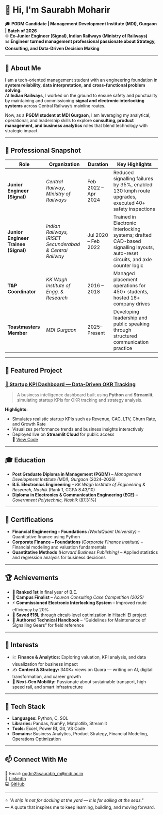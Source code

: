 # 👋 Hi, I'm Saurabh Moharir  

🎓 **PGDM Candidate | Management Development Institute (MDI), Gurgaon | Batch of 2026**  
⚙️ **Ex-Junior Engineer (Signal), Indian Railways (Ministry of Railways)**  
📊 **Engineer turned management professional passionate about Strategy, Consulting, and Data-Driven Decision Making**  

---

## 🚀 About Me  

I am a tech-oriented management student with an engineering foundation in **system reliability, data interpretation, and cross-functional problem solving**.  
At **Indian Railways**, I worked on the ground to ensure safety and punctuality by maintaining and commissioning **signal and electronic interlocking systems** across Central Railway’s mainline routes.  

Now, as a **PGDM student at MDI Gurgaon**, I am leveraging my analytical, operational, and leadership skills to explore **consulting, product management, and business analytics** roles that blend technology with strategic impact.  

---

## 💼 Professional Snapshot  

| Role | Organization | Duration | Key Highlights |
|------|---------------|-----------|----------------|
| **Junior Engineer (Signal)** | *Central Railway, Ministry of Railways* | Feb 2022 – Apr 2024 | Reduced signalling failures by 35%, enabled 130 kmph route upgrades, executed 40+ safety inspections |
| **Junior Engineer Trainee (Signal)** | *Indian Railways, IRISET Secunderabad & Central Railway* | Jul 2020 – Feb 2022 | Trained in Electronic Interlocking systems; drafted CAD-based signalling layouts, auto-reset circuits, and axle counter logic |
| **T&P Coordinator** | *KK Wagh Institute of Engg. & Research* | 2016 – 2018 | Managed placement operations for 450+ students, hosted 16+ company drives |
| **Toastmasters Member** | *MDI Gurgaon* | 2025–Present | Developing leadership and public speaking through structured communication practice |

---

## 🧩 Featured Project  

### [🚀 Startup KPI Dashboard — Data-Driven OKR Tracking](https://startup-kpi-dashboard-abknmtzhg4egb22yuqwrp5.streamlit.app)
> A business intelligence dashboard built using **Python** and **Streamlit**, simulating startup KPIs for OKR tracking and strategy analysis.

**Highlights:**
- Simulates realistic startup KPIs such as Revenue, CAC, LTV, Churn Rate, and Growth Rate  
- Visualizes performance trends and business insights interactively  
- Deployed live on **Streamlit Cloud** for public access  
🔗 [View Code](https://github.com/SAURABHMOHARIR/Startup-KPI-Dashboard)

---

## 🎓 Education  

- **Post Graduate Diploma in Management (PGDM)** – *Management Development Institute (MDI), Gurgaon* (2024–2026)  
- **B.E. Electronics Engineering** – *KK Wagh Institute of Engineering & Research, Nashik* (Rank 1, CGPA 8.43/10)  
- **Diploma in Electronics & Communication Engineering (ECE)** – *Government Polytechnic, Nashik* (87.31%)  

---

## 🧠 Certifications  

- **Financial Engineering – Foundations** *(WorldQuant University)* – Quantitative finance using Python  
- **Corporate Finance – Foundations** *(Corporate Finance Institute)* – Financial modeling and valuation fundamentals  
- **Quantitative Methods** *(Harvard Business Publishing)* – Applied statistics and regression analysis for business decisions  

---

## 🏆 Achievements  

- 🥇 **Ranked 1st** in final year of B.E.  
- 🧩 **Campus Finalist** – *Acuvon Consulting Case Competition (2025)*  
- ⚡ **Commissioned Electronic Interlocking System** – Improved route efficiency by 20%  
- 💸 **Saved ₹15L** through circuit-level optimization in Hitachi EI project  
- 📘 **Authored Technical Handbook** – “Guidelines for Maintenance of Signalling Gears” for field reference  

---

## 💬 Interests  

- 💹 **Finance & Analytics:** Exploring valuation, KPI analysis, and data visualization for business impact  
- ✍️ **Content & Strategy:** 340K+ views on Quora — writing on AI, digital transformation, and career growth  
- 🚄 **Next-Gen Mobility:** Passionate about sustainable transport, high-speed rail, and smart infrastructure  

---

## 🧰 Tech Stack  

- **Languages:** Python, C, SQL  
- **Libraries:** Pandas, NumPy, Matplotlib, Streamlit  
- **Tools:** Excel, Power BI, Git, VS Code  
- **Domains:** Business Analytics, Product Strategy, Financial Modeling, Operations Optimization  

---

## 📫 Connect With Me  

📧 Email: pgdm25saurabh_m@mdi.ac.in  
🔗 [LinkedIn](https://www.linkedin.com/in/saurabhmoharir)  
💻 [GitHub](https://github.com/SAURABHMOHARIR)  

---

⭐ *"A ship is not for docking at the yard — it is for sailing at the seas."*  
— A quote that inspires me to keep learning, building, and moving forward.
